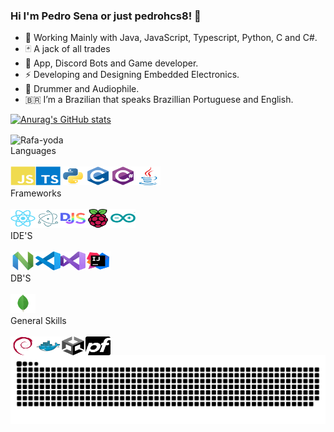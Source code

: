 ### Hi I'm Pedro Sena or just pedrohcs8! 👋

- 🔭 Working Mainly with Java, JavaScript, Typescript, Python, C and C#.
- 🃏 A jack of all trades
- 🧭 App, Discord Bots and Game developer.
- ⚡ Developing and Designing Embedded Electronics.
- 🥁 Drummer and Audiophile.
- 🇧🇷 I’m a Brazilian that speaks Brazillian Portuguese and English.

[![Anurag's GitHub stats](https://github-readme-stats.vercel.app/api?username=pedrohcs8)](https://github.com/anuraghazra/github-readme-stats)
<div style="display: inline_block">
    <img align="center" alt="Rafa-yoda" src="https://cdn.discordapp.com/attachments/788515118425571378/889189481641545778/thanks.gif">
</div>

<div>
    Languages
    <div style="display: inline_block"><br>
        <img align="left" height="30" width="40" src="https://raw.githubusercontent.com/devicons/devicon/master/icons/javascript/javascript-plain.svg">
        <img align="left" height="30" width="40" src="https://raw.githubusercontent.com/devicons/devicon/master/icons/typescript/typescript-plain.svg">
        <img align="left" height="30" width="40" src="https://raw.githubusercontent.com/devicons/devicon/master/icons/python/python-original.svg">
        <img align="left" height="30" width="40" src="https://raw.githubusercontent.com/devicons/devicon/refs/heads/master/icons/c/c-original.svg">
        <img align="left" height="30" width="40" src="https://raw.githubusercontent.com/devicons/devicon/refs/heads/master/icons/csharp/csharp-original.svg">
        <img align="left" height="30" width="40" src="https://raw.githubusercontent.com/devicons/devicon/refs/heads/master/icons/java/java-original.svg">
    </div>
</div><br>

<br>

<div>
    Frameworks
    <div style="display: inline_block"><br>
        <img align="left" height="30" width="40" src="https://raw.githubusercontent.com/devicons/devicon/refs/heads/master/icons/react/react-original.svg">
        <img align="left" height="30" width="40" src="https://raw.githubusercontent.com/devicons/devicon/refs/heads/master/icons/electron/electron-original.svg">
        <img align="left" height="30" width="40" src="https://raw.githubusercontent.com/devicons/devicon/refs/heads/master/icons/discordjs/discordjs-original.svg">
        <img align="left" height="30" width="40" src="https://raw.githubusercontent.com/devicons/devicon/refs/heads/master/icons/raspberrypi/raspberrypi-original.svg">
        <img align="left" height="30" width="40" src="https://raw.githubusercontent.com/devicons/devicon/refs/heads/master/icons/arduino/arduino-original.svg">
    </div>
</div><br>

<br>
<div>
    IDE'S
    <div style="display: inline_block"><br>
        <img align="left" height="30" width="40" src="https://github.com/devicons/devicon/blob/master/icons/neovim/neovim-original.svg">
        <img align="left" height="30" width="40" src="https://raw.githubusercontent.com/devicons/devicon/refs/heads/master/icons/vscode/vscode-original.svg">
        <img align="left" height="30" width="40" src="https://raw.githubusercontent.com/devicons/devicon/refs/heads/master/icons/visualstudio/visualstudio-original.svg">
        <img align="left" height="30" width="40" src="https://raw.githubusercontent.com/devicons/devicon/refs/heads/master/icons/intellij/intellij-original.svg">
    </div>
</div><br>

<br>
<div>
    DB'S
    <div style="display: inline_block"><br>
        <img align="left" height="30" width="40" src="https://github.com/devicons/devicon/blob/master/icons/mongodb/mongodb-original.svg">
    </div>
</div><br>

<br>
<div>
    General Skills
    <div style="display: inline_block"><br>
        <img align="left" height="30" width="40" src="https://raw.githubusercontent.com/devicons/devicon/refs/heads/master/icons/debian/debian-original.svg">
        <img align="left" height="30" width="40" src="https://raw.githubusercontent.com/devicons/devicon/refs/heads/master/icons/docker/docker-original.svg">
        <img align="left" height="30" width="40" src="https://raw.githubusercontent.com/devicons/devicon/refs/heads/master/icons/unity/unity-original.svg">
        <img align="left" height="30" width="40" src="https://raw.githubusercontent.com/devicons/devicon/refs/heads/master/icons/pfsense/pfsense-original.svg">
    </div>
</div>

![Snake animation](https://github.com/pedrohcs8/pedrohcs8/blob/output/github-contribution-grid-snake.svg)
